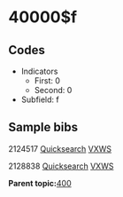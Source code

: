 # 40000$f

## Codes

-   Indicators
    -   First: 0
    -   Second: 0
-   Subfield: f

## Sample bibs

2124517 [Quicksearch](https://search.library.yale.edu/catalog/2124517) [VXWS](http://prodorbis.library.yale.edu:7014/vxws/GetHoldingsService?bibId=2124517)

2128838 [Quicksearch](https://search.library.yale.edu/catalog/2128838) [VXWS](http://prodorbis.library.yale.edu:7014/vxws/GetHoldingsService?bibId=2128838)

**Parent topic:**[400](../../tags/400/400.md)


